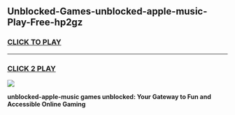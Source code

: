 
## Unblocked-Games-unblocked-apple-music-Play-Free-hp2gz
<h3>
<a href="https://premium76.site?title=unblocked-apple-music&ref=19M">CLICK TO PLAY</a></h3>
<hr>

<h3>
<a href="https://premium76.site?title=unblocked-apple-music&ref=19M">CLICK 2 PLAY</a>
  
</h3>

<a href="https://premium76.site?title=unblocked-apple-music&ref=19M"><img src="https://clearcache.store/games.png"></a>


**unblocked-apple-music games unblocked: Your Gateway to Fun and Accessible Online Gaming**
